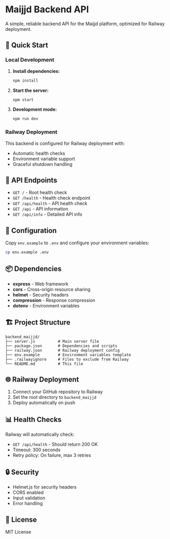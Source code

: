 # Maijjd Backend API

A simple, reliable backend API for the Maijjd platform, optimized for Railway deployment.

## 🚀 Quick Start

### Local Development

1. **Install dependencies:**
   ```bash
   npm install
   ```

2. **Start the server:**
   ```bash
   npm start
   ```

3. **Development mode:**
   ```bash
   npm run dev
   ```

### Railway Deployment

This backend is configured for Railway deployment with:
- Automatic health checks
- Environment variable support
- Graceful shutdown handling

## 📡 API Endpoints

- `GET /` - Root health check
- `GET /health` - Health check endpoint
- `GET /api/health` - API health check
- `GET /api` - API information
- `GET /api/info` - Detailed API info

## 🔧 Configuration

Copy `env.example` to `.env` and configure your environment variables:

```bash
cp env.example .env
```

## 📦 Dependencies

- **express** - Web framework
- **cors** - Cross-origin resource sharing
- **helmet** - Security headers
- **compression** - Response compression
- **dotenv** - Environment variables

## 🏗️ Project Structure

```
backend_maijjd/
├── server.js          # Main server file
├── package.json       # Dependencies and scripts
├── railway.json       # Railway deployment config
├── env.example        # Environment variables template
├── .railwayignore     # Files to exclude from Railway
└── README.md          # This file
```

## 🌐 Railway Deployment

1. Connect your GitHub repository to Railway
2. Set the root directory to `backend_maijjd`
3. Deploy automatically on push

## 📊 Health Checks

Railway will automatically check:
- `GET /api/health` - Should return 200 OK
- Timeout: 300 seconds
- Retry policy: On failure, max 3 retries

## 🔒 Security

- Helmet.js for security headers
- CORS enabled
- Input validation
- Error handling

## 📝 License

MIT License